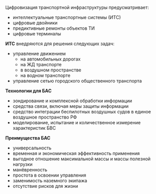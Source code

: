 Цифровизация транспортной инфраструктуры предусматривает:
- интеллектуальные транспортные системы (ИТС)
- цифровые двойники
- предиктивные ремонты объектов ТИ
- цифровые терминалы

**ИТС** внедряются для решения следующих задач:
- управление движением
	- на автомобильных дорогах
	- на ЖД транспорте
	- в воздушном пространстве
	- на водном транспорте
- управление сетью городского общественного транспорта

**Технологии для БАС**

- зондирование и комплексной обработки информации
- средства связи, включая меры защиты информации
- средство интеграции беспилотных воздушных судов в единое воздушное пространство РФ
- моделирование, испытание и количественное измерение характеристик БВС

**Преимущества БАС**
- универсальность
- временная и экономическая эффективность применения
- выгодное отношение максимальной массы и массы полезной нагрузки
- манёвренность
- простота в освоении управления
- заменимость наземного экипажа
- отсутствие рисков для жизни


